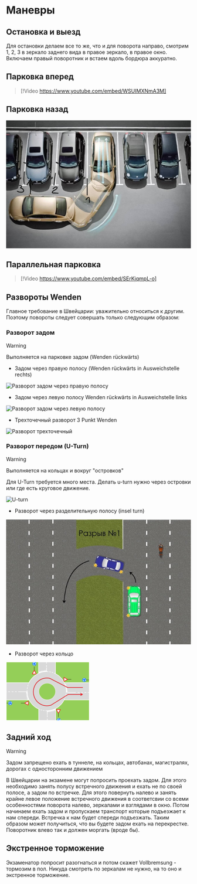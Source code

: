 # Маневры
## Остановка и выезд
Для остановки делаем все то же, что и для поворота направо, смотрим 1, 2, 3 в зеркало заднего вида в правое зеркало, в правое окно. Включаем правый поворотник и встаем вдоль бордюра аккуратно.
## Парковка вперед

> [!Video https://www.youtube.com/embed/WSUIMXNmA3M]

## Парковка назад

![Парковка задом](../images/back_park.jpeg)

## Параллельная парковка

> [!Video https://www.youtube.com/embed/SErKjqmpL-o]

## Развороты Wenden
Главное требование в Швейцарии: уважительно относиться к другим. Поэтому повороты следует совершать только следующим образом:

### Разворот задом

> [!WARNING] 
> Выполняется на парковке задом (Wenden rückwärts)

* Задом через правую полосу (Wenden rückwärts in Ausweichstelle rechts)

![Разворот задом через правую полосу](https://upload.wikimedia.org/wikibooks/de/2/26/Autofahren_Man%C3%B6ver_2PWR.png?20101006112324)

* Задом через левую полосу Wenden rückwärts in Ausweichstelle links

![Разворот задом через левую полосу](https://upload.wikimedia.org/wikibooks/de/d/dd/Autofahren_Man%C3%B6ver_2PWL.png?20101006112359)

* Трехточечный разворот 3 Punkt Wenden

![Разворот трехточечный](https://upload.wikimedia.org/wikibooks/de/e/e8/Autofahren_Man%C3%B6ver_3PW.png)

### Разворот передом (U-Turn)

> [!WARNING]
> Выполняется на кольцах и вокруг "островков" 

Для U-Turn требуется много места. Делать u-turn нужно через островки или где есть круговое движение.

![U-turn](https://upload.wikimedia.org/wikibooks/de/thumb/0/0a/Autofahren_Man%C3%B6ver_U-Turn.png/576px-Autofahren_Man%C3%B6ver_U-Turn.png)

* Разворот через разделительную полосу (insel turn)

![Разворот через разделительную полосу](../images/uturn.jpeg)

* Разворот через кольцо

![Разворот через кольцо](../images/ring_turn.png)

## Задний ход

> [!WARNING]
> Задом запрещено ехать в туннеле, на кольцах, автобанах, магистралях, дорогах с односторонним движением 

В Швейцарии на экзамене могут попросить проехать задом. Для этого необходимо занять полусу встречного движения и ехать не по своей полосе, а задом по встречке. Для этого повернуть налево и занять крайне левое положение встречного движения в соответсвии со всеми особенностями поворота налево, зеркалами и взглядами в окно. Потом начинаем ехать задом и пропускаем транспорт которые подъезжает к нам спереди. Встречка к нам будет спереди подъезжать. Таким образом может получиться, что вы будете задом ехать на перекрестке. Поворотник влево так и должен моргать (вроде бы).

## Экстренное торможение

Экзаменатор попросит разогнаться и потом скажет Vollbremsung - тормозим в пол. Никуда смотреть по зеркалам не нужно, на то оно и экстренное торможение.
